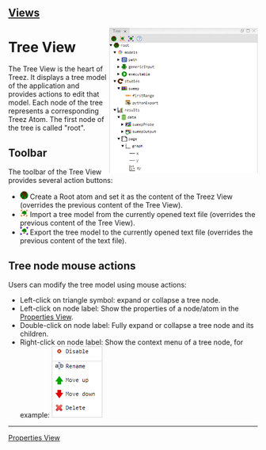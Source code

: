 [Views](../views.md)
----

<img align="right" width="300" src="../images/tree_view.png">

# Tree View

The Tree View is the heart of Treez. It displays a tree model of the application and provides actions to edit that model. Each node of the tree represents a corresponding Treez Atom. The first node of the tree is called "root". 

## Toolbar 

The toolbar of the Tree View provides several action buttons:

* ![addRoot](../../icons/root.png) Create a Root atom and set it as the content of the Treez View (overrides the previous content of the Tree View). 
* ![import](../../icons/toTree.png) Import a tree model from the currently opened text file (overrides the previous content of the Tree View). 
* ![export](../../icons/fromTree.png) Export the tree model to the currently opened text file (overrides the previous content of the text file).
 
##	Tree node mouse actions

Users can modify the tree model using mouse actions:

* Left-click on triangle symbol: expand or collapse a tree node.
*	Left-click on node label: Show the properties of a node/atom in the [Properties View](./propertiesView.md).
*	Double-click on node label: Fully expand or collapse a tree node and its children.
*	Right-click on node label: Show the context menu of a tree node, for example:
![Tree View](../images/context_menu.png)


----
[Properties View](./propertiesView.md)
